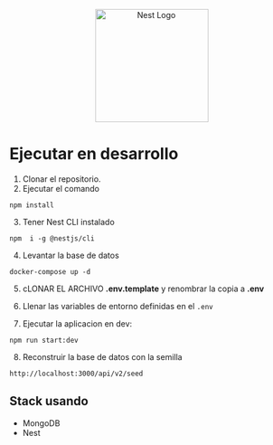 <p align="center">
  <a href="http://nestjs.com/" target="blank"><img src="https://nestjs.com/img/logo-small.svg" width="200" alt="Nest Logo" /></a>
</p>

# Ejecutar en desarrollo

1. Clonar el repositorio.
2. Ejecutar el comando
```
npm install
```
3. Tener Nest CLI instalado
```
npm  i -g @nestjs/cli
```
4. Levantar la base de datos
```
docker-compose up -d
```

5. cLONAR EL ARCHIVO __.env.template__ y renombrar la copia a __.env__

6. Llenar las variables de entorno definidas en el ```.env```

7. Ejecutar la aplicacion en dev:
```
npm run start:dev
```

8. Reconstruir la base de datos con la semilla
```
http://localhost:3000/api/v2/seed
```



## Stack usando
* MongoDB
* Nest
